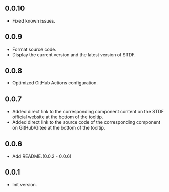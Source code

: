 ## 0.0.10

- Fixed known issues.

## 0.0.9

- Format source code.
- Display the current version and the latest version of STDF.

## 0.0.8

- Optimized GitHub Actions configuration.

## 0.0.7

- Added direct link to the corresponding component content on the STDF official website at the bottom of the tooltip.
- Added direct link to the source code of the corresponding component on GitHub/Gitee at the bottom of the tooltip.

## 0.0.6

- Add README.(0.0.2 - 0.0.6)

## 0.0.1

- Init version.
